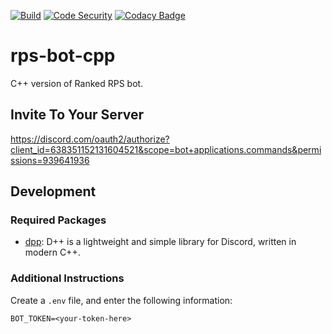 [![Build](https://github.com/tarolling/rps-bot-cpp/actions/workflows/docker-image.yml/badge.svg)](https://github.com/tarolling/rps-bot-cpp/actions/workflows/docker-image.yml)
[![Code Security](https://github.com/tarolling/rps-bot-cpp/actions/workflows/codeql.yml/badge.svg)](https://github.com/tarolling/rps-bot-cpp/actions/workflows/codeql.yml)
[![Codacy Badge](https://app.codacy.com/project/badge/Grade/28b8cd2334a54aecb26c1386f877d169)](https://app.codacy.com/gh/tarolling/rps-bot-cpp/dashboard?utm_source=gh&utm_medium=referral&utm_content=&utm_campaign=Badge_grade)

# rps-bot-cpp

C++ version of Ranked RPS bot.

## Invite To Your Server

<https://discord.com/oauth2/authorize?client_id=638351152131604521&scope=bot+applications.commands&permissions=939641936>

## Development

### Required Packages

- [dpp](https://dpp.dev): D++ is a lightweight and simple library for Discord,
written in modern C++.

### Additional Instructions

Create a `.env` file, and enter the following information:

```env
BOT_TOKEN=<your-token-here>
```
